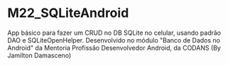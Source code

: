 # M22_SQLiteAndroid
App básico para fazer um CRUD no DB SQLite no celular, usando padrão DAO e SQLiteOpenHelper. Desenvolvido no módulo "Banco de Dados no Android" da Mentoria Profissão Desenvolvedor Android, da CODANS (By Jamilton Damasceno) 
